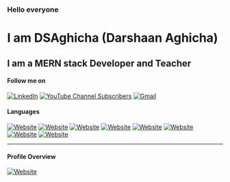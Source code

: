 ### Hello everyone

# I am DSAghicha (Darshaan Aghicha)

## I am a MERN stack Developer and Teacher

#### Follow me on

[![LinkedIn](https://img.shields.io/badge/LinkedIn-blue?style=for-the-badge&logo=linkedin)](https://www.linkedin.com/in/dsaghicha/)
[![YouTube Channel Subscribers](https://img.shields.io/youtube/channel/subscribers/UCr8J0Ws0wwHKJGLHXfIkhdw?style=for-the-badge)](https://www.youtube.com/channel/UCr8J0Ws0wwHKJGLHXfIkhdw)
[![Gmail](https://img.shields.io/badge/Gmail-D14836?style=for-the-badge&logo=gmail&logoColor=white)](mailto:darshaandaghicha@gmail.com)

#### Languages

[![Website](https://img.shields.io/badge/MongoDB-4EA94B?style=for-the-badge&logo=mongodb&logoColor=white)](https://github.com/DSAghicha)
[![Website](https://img.shields.io/badge/Express.js-000000?style=for-the-badge&logo=express&logoColor=white)](https://github.com/DSAghicha)
[![Website](https://img.shields.io/badge/React-20232A?style=for-the-badge&logo=react&logoColor=61DAFB)](https://github.com/DSAghicha)
[![Website](https://img.shields.io/badge/Node.js-339933?style=for-the-badge&logo=nodedotjs&logoColor=white)](https://github.com/DSAghicha)
[![Website](https://img.shields.io/badge/Sass-CC6699?style=for-the-badge&logo=sass&logoColor=white)](https://github.com/DSAghicha)
[![Website](https://img.shields.io/badge/Django-092E20?style=for-the-badge&logo=django&logoColor=white)](https://github.com/DSAghicha)
[![Website](https://img.shields.io/badge/Flask-000000?style=for-the-badge&logo=flask&logoColor=white)](https://github.com/DSAghicha)
[![Website](https://img.shields.io/badge/Spring-6DB33F?style=for-the-badge&logo=spring&logoColor=white)](https://github.com/DSAghicha)

---

#### Profile Overview

[![Website](https://github-readme-stats.vercel.app/api?username=DSAghicha)](https://github.com/DSAghicha)
<!-- [![Website](https://github-readme-stats.vercel.app/api/top-langs/?username=dsaghicha)](https://github.com/dsaghicha) -->
